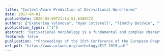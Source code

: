 ```yaml
---
title: "Context-Aware Prediction of Derivational Word-forms"
date: 2017-04-01
publishDate: 2020-03-09T21:14:51.638837Z
authors: ["Ekaterina Vylomova", "Ryan Cotterell", "Timothy Baldwin", "Trevor Cohn"]
publication_types: ["1"]
abstract: "Derivational morphology is a fundamental and complex characteristic of language. In this paper we propose a new task of predicting the derivational form of a given base-form lemma that is appropriate for a given context. We present an encoder-decoder style neural network to produce a derived form character-by-character, based on its corresponding character-level representation of the base form and the context. We demonstrate that our model is able to generate valid context-sensitive derivations from known base forms, but is less accurate under lexicon agnostic setting."
featured: false
publication: "*Proceedings of the 15th Conference of the European Chapter of the Association for Computational Linguistics*"
url_pdf: "https://www.aclweb.org/anthology/E17-2019.pdf"
---
```


